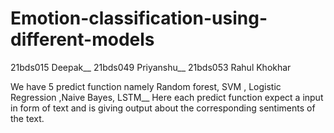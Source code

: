 # Emotion-classification-using-different-models
21bds015 Deepak__
21bds049 Priyanshu__
21bds053 Rahul Khokhar

We have 5 predict function namely Random forest, SVM , Logistic Regression ,Naive Bayes, LSTM__
Here each predict function expect a input in form of text and is giving output about the corresponding sentiments of the text.
